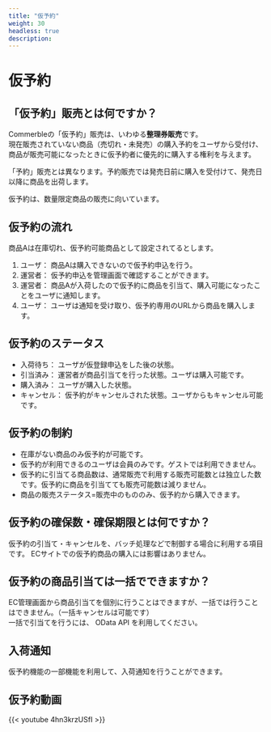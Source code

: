 ```yaml
---
title: "仮予約"
weight: 30
headless: true
description: 
---
```


# 仮予約

## 「仮予約」販売とは何ですか？
Commerbleの「仮予約」販売は、いわゆる**整理券販売**です。  
現在販売されていない商品（売切れ・未発売）の購入予約をユーザから受付け、
商品が販売可能になったときに仮予約者に優先的に購入する権利を与えます。

「予約」販売とは異なります。予約販売では発売日前に購入を受付けて、発売日以降に商品を出荷します。

仮予約は、数量限定商品の販売に向いています。

## 仮予約の流れ
商品Aは在庫切れ、仮予約可能商品として設定されてるとします。

1. ユーザ： 商品Aは購入できないので仮予約申込を行う。
2. 運営者： 仮予約申込を管理画面で確認することができます。
3. 運営者： 商品Aが入荷したので仮予約に商品を引当て、購入可能になったことをユーザに通知します。
4. ユーザ： ユーザは通知を受け取り、仮予約専用のURLから商品を購入します。

## 仮予約のステータス
- 入荷待ち： ユーザが仮登録申込をした後の状態。
- 引当済み： 運営者が商品引当てを行った状態。ユーザは購入可能です。
- 購入済み： ユーザが購入した状態。
- キャンセル： 仮予約がキャンセルされた状態。ユーザからもキャンセル可能です。

## 仮予約の制約
- 在庫がない商品のみ仮予約が可能です。
- 仮予約が利用できるのユーザは会員のみです。ゲストでは利用できません。
- 仮予約に引当てる商品数は、通常販売で利用する販売可能数とは独立した数です。仮予約に商品を引当てても販売可能数は減りません。
- 商品の販売ステータス=販売中のもののみ、仮予約から購入できます。

## 仮予約の確保数・確保期限とは何ですか？
仮予約の引当て・キャンセルを、バッチ処理などで制御する場合に利用する項目です。
ECサイトでの仮予約商品の購入には影響はありません。

## 仮予約の商品引当ては一括でできますか？
EC管理画面から商品引当てを個別に行うことはできますが、一括では行うことはできません。（一括キャンセルは可能です）  
一括で引当てを行うには、 OData API を利用してください。

## 入荷通知
仮予約機能の一部機能を利用して、入荷通知を行うことができます。

## 仮予約動画

{{< youtube 4hn3krzUSfI >}}
